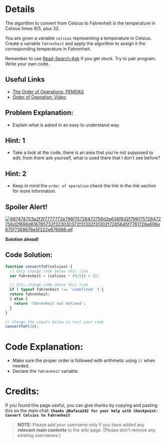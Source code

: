 # Details
The algorithm to convert from Celsius to Fahrenheit is the temperature in Celsius times 9/5, plus 32.

You are given a variable `celsius` representing a temperature in Celsius. Create a variable `fahrenheit` and apply the algorithm to assign it the corresponding temperature in Fahrenheit.

Remember to use [ Read-Search-Ask](FreeCodeCamp-Get-Help) if you get stuck. Try to pair program. Write your own code.

## Useful Links
- [The Order of Operations: PEMDAS](http://www.purplemath.com/modules/orderops.htm)
- [Order of Operation: Video](https://www.khanacademy.org/math/pre-algebra/order-of-operations/order_of_operations/v/order-of-operations)

## Problem Explanation:
- Explain what is asked in an easy to understand way.

## Hint: 1
- Take a look at the code, there is an area that you're not supposed to edit, from there ask yourself, what is used there that I don't see before?

## Hint: 2
- Keep in mind the `order of operation` check the link in the _link_ section for more information.

## Spoiler Alert!
[![687474703a2f2f7777772e796f75726472756d2e636f6d2f796f75726472756d2f696d616765732f323030372f31302f31302f7265645f7761726e696e675f7369676e5f322e676966.gif](https://files.gitter.im/FreeCodeCamp/Wiki/nlOm/thumb/687474703a2f2f7777772e796f75726472756d2e636f6d2f796f75726472756d2f696d616765732f323030372f31302f31302f7265645f7761726e696e675f7369676e5f322e676966.gif)](https://files.gitter.im/FreeCodeCamp/Wiki/nlOm/687474703a2f2f7777772e796f75726472756d2e636f6d2f796f75726472756d2f696d616765732f323030372f31302f31302f7265645f7761726e696e675f7369676e5f322e676966.gif)

**Solution ahead!**

## Code Solution:

```js
function convertToF(celsius) {
  // Only change code below this line
  var fahrenheit = (celsius * (9/5)) + 32;

  // Only change code above this line
  if ( typeof fahrenheit !== 'undefined' ) {
  return fahrenheit;
  } else {
    return 'fahrenheit not defined';
  }
}

// Change the inputs below to test your code
convertToF(30);
```

# Code Explanation:
- Make sure the proper order is followed with arithmetic using `()` when needed.
- Declare the `fahrenheit` variable.

# Credits:
If you found this page useful, you can give thanks by copying and pasting this on the main chat:  **`thanks @Rafase282 for your help with Checkpoint: Convert Celsius to Fahrenheit`**

> **NOTE:** Please add your username only if you have added any **relevant main contents** to the wiki page. (Please don't remove any existing usernames.)
